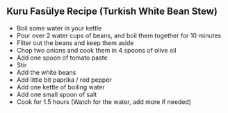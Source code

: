## Kuru Fasülye Recipe (Turkish White Bean Stew)

* Boil some water in your kettle
* Pour over 2 water cups of beans, and boil them together for 10 minutes
* Filter out the beans and keep them aside
* Chop two onions and cook them in 4 spoons of olive oil
* Add one spoon of tomato paste
* Stir
* Add the white beans
* Add little bit paprika / red pepper
* Add one kettle of boiling water
* Add one small spoon of salt
* Cook for 1.5 hours (Watch for the water, add more if needed)
